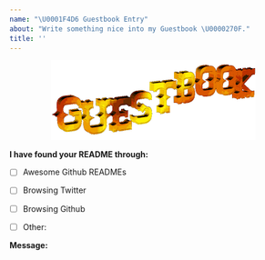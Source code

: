 ```yaml
---
name: "\U0001F4D6 Guestbook Entry"
about: "Write something nice into my Guestbook \U0000270F."
title: ''
---
```


<div align="center">
  <img src="https://github.com/techmagus/techmagus/blob/main/images/guestbook.png?raw=true" alt="Guestbook" />
  <br />
</div>

<!-- Let me know you've found me -->
**I have found your README through:**

- [ ] Awesome Github READMEs
- [ ] Browsing Twitter
- [ ] Browsing Github
- [ ] Other: 


**Message:**

<!--
Write your message here
-->
